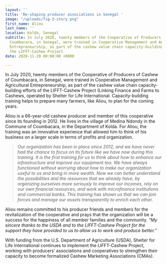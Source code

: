 ```yaml
---
layout: ''
title: 'Re-shaping producer associations in Senegal '
image: "/uploads/fig-3-story.png"
first_name: Aliou
last_name: ''
location: Kolda, Senegal
subtitle: In July 2020, twenty members of the Cooperative of Producers of Cashew of
  Coumbacara, in Senegal, were trained in Cooperative Management and Agricultural
  Entrepreneurship, as part of the cashew value chain capacity-building efforts of
  the LIFFT-Cashew Project
date: 2020-11-20 00:00:00 +0000

---
```

In July 2020, twenty members of the Cooperative of Producers of Cashew of Coumbacara, in Senegal, were trained in Cooperative Management and Agricultural Entrepreneurship, as part of the cashew value chain capacity-building efforts of the LIFFT-Cashew Project (Linking Finance and Farms to Cashews, operated by Shelter for Life International. Capacity-building training helps to prepare many farmers, like Aliou, to plan for the coming years.

Aliou is a 66-year-old cashew producer and member of this cooperative since its founding in 2012. He lives in the village of Medina Ndondy in the Commune of Coumbacara, in the Department of Kolda. For Aliou, the training was an innovative experience that allowed him to think of his business on a larger scale in terms of profits and organization.

> _Our organization has been in place since 2012, and we have never had the chance to focus on its future like we have now during this training. It is the first training for us to think about how to enhance our infrastructure and improve our equipment too. We have always functioned without worrying about how to make our organization useful to us and bring in more wealth. Now we can better understand the possibilities and the resources that we already have, by organizing ourselves more seriously to improve our incomes, rely on our own financial resources, and work with microfinance institutions and commercial banks. This training has shown us that we can join forces and manage our assets transparently to enrich each other._

Aliou remains committed to his producer friends and members for the revitalization of the cooperative and prays that the organization will be a success for the happiness of all member families and the community. _“My sincere thanks to the USDA and to the LIFFT-Cashew Project for the support they have provided to us to allow us to work and produce better.”_

With funding from the U.S. Department of Agriculture (USDA), Shelter for Life International continues to implement the LIFFT-Cashew Project, working with producers’ associations and cooperatives to strengthen their capacity to become formalized Cashew Marketing Associations (CMAs).